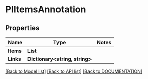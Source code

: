 # PIItemsAnnotation

## Properties
Name | Type | Notes
------------ | ------------- | -------------
**Items** | **List<PIAnnotation>**
**Links** | **Dictionary<string, string>**

[[Back to Model list]](../../DOCUMENTATION.md#documentation-for-models) [[Back to API list]](../../DOCUMENTATION.md#documentation-for-api-endpoints) [[Back to DOCUMENTATION]](../../DOCUMENTATION.md)
